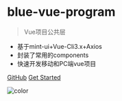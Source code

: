 # blue-vue-program

> Vue项目公共层

* 基于mint-ui+Vue-Cli3.x+Axios
* 封装了常用的components
* 快速开发移动和PC端vue项目

[GitHub](https://github.com/azhanging/blue-vue-program)
[Get Started](#main)

![color](#337ab7)
